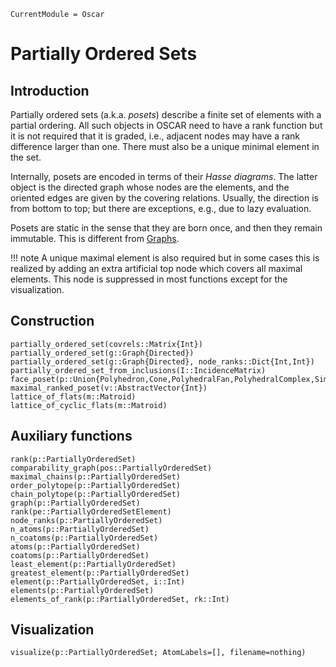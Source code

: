 ```@meta
CurrentModule = Oscar
```

# Partially Ordered Sets

## Introduction

Partially ordered sets (a.k.a. *posets*) describe a finite set of elements with a partial ordering.
All such objects in OSCAR need to have a rank function but it is not required
that it is graded, i.e., adjacent nodes may have a rank difference larger than one.
There must also be a unique minimal element in the set.

Internally, posets are encoded in terms of their *Hasse diagrams*.
The latter object is the directed graph whose nodes are the elements, and the oriented edges are given by the covering relations.
Usually, the direction is from bottom to top; but there are exceptions, e.g., due to lazy evaluation.

Posets are static in the sense that they are born once, and then they remain immutable.
This is different from [Graphs](@ref).

!!! note
    A unique maximal element is also required but in some cases this is realized by adding an
    extra artificial top node which covers all maximal elements. This node is suppressed in most
    functions except for the visualization.


## Construction

```@docs
partially_ordered_set(covrels::Matrix{Int})
partially_ordered_set(g::Graph{Directed})
partially_ordered_set(g::Graph{Directed}, node_ranks::Dict{Int,Int})
partially_ordered_set_from_inclusions(I::IncidenceMatrix)
face_poset(p::Union{Polyhedron,Cone,PolyhedralFan,PolyhedralComplex,SimplicialComplex})
maximal_ranked_poset(v::AbstractVector{Int})
lattice_of_flats(m::Matroid)
lattice_of_cyclic_flats(m::Matroid)
```


## Auxiliary functions

```@docs
rank(p::PartiallyOrderedSet)
comparability_graph(pos::PartiallyOrderedSet)
maximal_chains(p::PartiallyOrderedSet)
order_polytope(p::PartiallyOrderedSet)
chain_polytope(p::PartiallyOrderedSet)
graph(p::PartiallyOrderedSet)
rank(pe::PartiallyOrderedSetElement)
node_ranks(p::PartiallyOrderedSet)
n_atoms(p::PartiallyOrderedSet)
n_coatoms(p::PartiallyOrderedSet)
atoms(p::PartiallyOrderedSet)
coatoms(p::PartiallyOrderedSet)
least_element(p::PartiallyOrderedSet)
greatest_element(p::PartiallyOrderedSet)
element(p::PartiallyOrderedSet, i::Int)
elements(p::PartiallyOrderedSet)
elements_of_rank(p::PartiallyOrderedSet, rk::Int)
```

## Visualization

```@docs
visualize(p::PartiallyOrderedSet; AtomLabels=[], filename=nothing)
```
